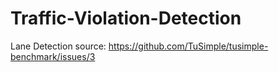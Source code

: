 # Traffic-Violation-Detection

Lane Detection source: https://github.com/TuSimple/tusimple-benchmark/issues/3
